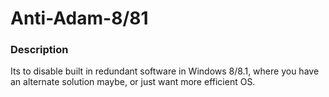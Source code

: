 # Anti-Adam-8/81

### Description
Its to disable built in redundant software in Windows 8/8.1, where you have an alternate solution maybe, or just want more efficient OS.
